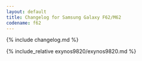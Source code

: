 ```yaml
---
layout: default
title: Changelog for Samsung Galaxy F62/M62
codename: f62
---
```


{% include changelog.md %}

{% include_relative exynos9820/exynos9820.md %}
